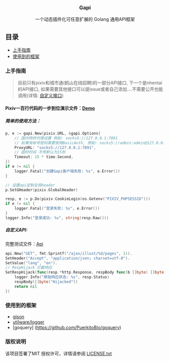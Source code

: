 <p align="center">
  <h3 align="center">Gapi</h3>
  <p align="center">
    一个动态插件化可任意扩展的 Golang 通用API框架
    <br />
  </p>
</p>


## 目录

- [上手指南](#上手指南)
- [使用到的框架](#使用到的框架)

### 上手指南


> 目前只有pixiv和城市通(鹤山在线招聘)的一部分API接口, 下一个是nhentai的API接口, 如果需要其他接口可以提issue或者自己添加....不需要公开也能调用(详情: [自定义接口](#自定义API))

#### Pixiv一百行代码的一步到位演示文件：[Demo](https://github.com/ClarkQAQ/gapi/tree/master/example/pixiv_demo)

##### 简单的使用方法：

```go
p, e := gapi.New(pixiv.URL, &gapi.Options{
	// 国内特供代理设置 例如: socks5://127.0.0.1:7891
	// 如果有帐号密码需要使用BasicAuth, 例如: socks5://admin:admin@127.0.0.1:7891
	ProxyURL: "socks5://127.0.0.1:7891",
	// 超时时间 不传默认为15秒
	Timeout: 15 * time.Second,
})
if e != nil {
	logger.Fatal("创建Gapi客户端失败: %s", e.Error())
}

// 设置api定制全局header
p.SetGHeader(pixiv.GlobalHeader)

resp, e := p.Do(pixiv.CookieLogin(os.Getenv("PIXIV_PHPSESSID")))
if e != nil {
	logger.Fatal("登录失败: %s", e.Error())
}
logger.Info("登录成功: %v", string(resp.Raw()))
```

##### 自定义API:

完整测试文件：[Api](https://github.com/ClarkQAQ/gapi/tree/master/example/api)

```go
api.New("GET", fmt.Sprintf("/ajax/illust/%d/pages", 1)).
SetHeader("Accept", "application/json; charset=utf-8").
SetValue("lang", "en").
// RespHijack 拦截响应
SetRespHijack(func(resp *http.Response, respBody func(b []byte) []byte) error {
	logger.Info("原始响应状态: %s", resp.Status)
	respBody([]byte("Hijacked"))
	return nil
})
```

### 使用到的框架

- [gjson](https://github.com/tidwall/gjson)
- [utilware/logger](https://github.com/ClarkQAQ/utilware)
- [goquery] (https://github.com/PuerkitoBio/goquery)

### 版权说明

该项目签署了MIT 授权许可，详情请参阅 [LICENSE.txt](https://github.com/shaojintian/Best_README_template/blob/master/LICENSE.txt)




